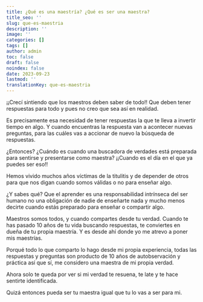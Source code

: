 ```yaml
---
title: ¿Qué es una maestría? ¿Qué es ser una maestra?
title_seo: ''
slug: que-es-maestria
description: ''
image: ''
categories: []
tags: []
author: admin
toc: false
draft: false
noindex: false
date: 2023-09-23
lastmod: ''
translationKey: que-es-maestria
---
```


¡¡Crecí sintiendo que los maestros deben saber de todo!! Que deben tener respuestas para todo y pues no creo que sea así en realidad.

Es precisamente esa necesidad de tener respuestas la que te lleva a invertir tiempo en algo. Y cuando encuentras la respuesta van a acontecer nuevas preguntas, para las cuáles vas a accionar de nuevo la búsqueda de respuestas.

¿Entonces? ¿Cuándo es cuando una buscadora de verdades está preparada para sentirse y presentarse como maestra? ¡¡Cuando es el día en el que ya puedes ser eso!!

Hemos vivido muchos años víctimas de la titulitis y de depender de otros para que nos digan cuando somos válidas o no para enseñar algo.

¿Y sabes qué? Que el aprender es una responsabilidad intrínseca del ser humano no una obligación de nadie de enseñarte nada y mucho menos decirte cuando estás preparado para enseñar o compartir algo.

Maestros somos todos, y cuando compartes desde tu verdad. Cuando te has pasado 10 años de tu vida buscando respuestas, te conviertes en dueña de tu propia maestría. Y es desde ahí donde yo me atrevo a poner mis maestrías.

Porqué todo lo que comparto lo hago desde mi propia experiencia, todas las respuestas y preguntas son producto de 10 años de autobservación y práctica así que sí, me considero una maestra de mi propia verdad.

Ahora solo te queda por ver si mi verdad te resuena, te late y te hace sentirte identificada.

Quizá entonces pueda ser tu maestra igual que tu lo vas a ser para mi.
